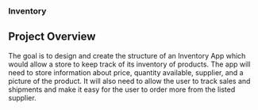 ### Inventory

## Project Overview

The goal is to design and create the structure of an Inventory App which would allow a store to keep track of its inventory of products. The app will need to store information about price, quantity available, supplier, and a picture of the product. It will also need to allow the user to track sales and shipments and make it easy for the user to order more from the listed supplier.

